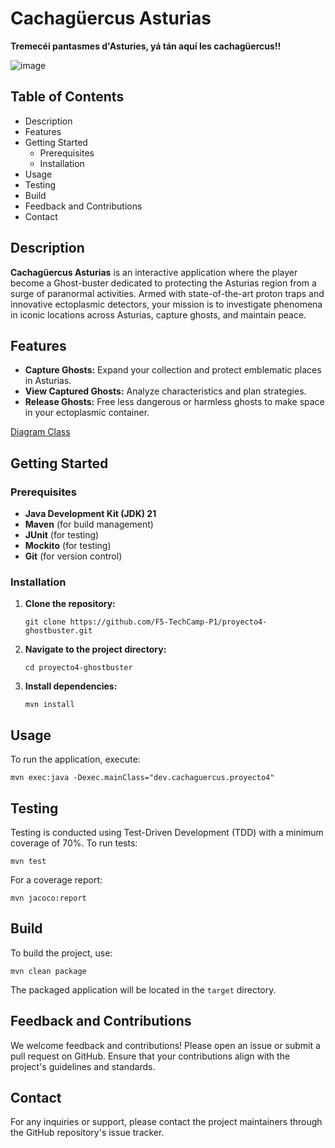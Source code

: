 # Cachagüercus Asturias

**Tremecéi pantasmes d'Asturies, yá tán aquí les cachagüercus!!**

![image](https://github.com/user-attachments/assets/d0bfd5ab-d62a-4cec-a03e-09e3a630b5a6)


## Table of Contents

- Description
- Features
- Getting Started
  - Prerequisites
  - Installation
- Usage
- Testing
- Build
- Feedback and Contributions
- Contact

## Description

**Cachagüercus Asturias** is an interactive application where the player become a Ghost-buster dedicated to protecting the Asturias region from a surge of paranormal activities. Armed with state-of-the-art proton traps and innovative ectoplasmic detectors, your mission is to investigate phenomena in iconic locations across Asturias, capture ghosts, and maintain peace.

## Features

- **Capture Ghosts:** Expand your collection and protect emblematic places in Asturias.
- **View Captured Ghosts:** Analyze characteristics and plan strategies.
- **Release Ghosts:** Free less dangerous or harmless ghosts to make space in your ectoplasmic container.

[Diagram Class](https://drive.google.com/file/d/1mReOgbssg9_G_iuwmYqWHQtXPykidM-A/view?usp=sharing)

## Getting Started

### Prerequisites

- **Java Development Kit (JDK) 21**
- **Maven** (for build management)
- **JUnit** (for testing)
- **Mockito** (for testing)
- **Git** (for version control)

### Installation

1. **Clone the repository:**

   ```
   git clone https://github.com/F5-TechCamp-P1/proyecto4-ghostbuster.git
   ```

2. **Navigate to the project directory:**

   ```
   cd proyecto4-ghostbuster
   ```

3. **Install dependencies:**

   ```
   mvn install
   ```

## Usage

To run the application, execute:

```
mvn exec:java -Dexec.mainClass="dev.cachaguercus.proyecto4"
```

## Testing

Testing is conducted using Test-Driven Development (TDD) with a minimum coverage of 70%. To run tests:

```
mvn test
```

For a coverage report:

```
mvn jacoco:report
```

## Build

To build the project, use:

```
mvn clean package
```

The packaged application will be located in the `target` directory.

## Feedback and Contributions

We welcome feedback and contributions! Please open an issue or submit a pull request on GitHub. Ensure that your contributions align with the project's guidelines and standards.

## Contact

For any inquiries or support, please contact the project maintainers through the GitHub repository's issue tracker.
